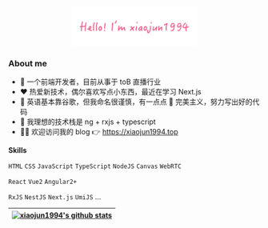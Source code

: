 <p align="center"><img width="50%" alt="Hello, I'm xiaojun1994." src="./assets/gh-readme-header.png" /></p>

### About me

- 💼 一个前端开发者，目前从事于 toB 直播行业
- ❤️ 热爱新技术，偶尔喜欢写点小东西，最近在学习 Next.js
- 👀 英语基本靠谷歌，但我命名很谨慎，有一点点 🤏 完美主义，努力写出好的代码
- 🌚 我理想的技术栈是 ng + rxjs + typescript
- ✍🏻 欢迎访问我的 blog 👉 <https://xiaojun1994.top>

**Skills**

`HTML` `CSS` `JavaScript` `TypeScript` `NodeJS` `Canvas` `WebRTC`

`React` `Vue2` `Angular2+`

`RxJS` `NestJS` `Next.js` `UmiJS` ...



| <a href="https://github.com/xiaojun1994"><img align="center" src="https://github-readme-stats.vercel.app/api?username=xiaojun1994&show_icons=true&include_all_commits=true&theme=buefy&hide_border=true" alt="xiaojun1994's github stats" /></a> |
| ------------- |
